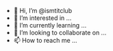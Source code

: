 - 👋 Hi, I’m @ismtitclub
- 👀 I’m interested in ...
- 🌱 I’m currently learning ...
- 💞️ I’m looking to collaborate on ...
- 📫 How to reach me ...

